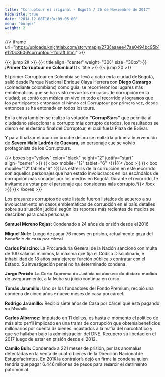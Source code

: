 ```yaml
---
title: "Corruptour el original - Bogotá / 26 de Noviembre de 2017"
hideTitle: true
date: "2018-12-08T18:04:09-05:00"
menu: "burger"
weight: 2
---
```

{{< iframe url="https://uploads.knightlab.com/storymapjs/2736aaaee47ae0494bc95b1e120c3606/corruptour-1/draft.html" >}}

{{< jump 20 >}}
{{< title align="center" weight="300" size="30px">}}**¡Primer Corruptour en Colombia!**{{< /title >}}
{{< jump 20 >}}

El primer Corruptour en Colombia se llevó a cabo en la ciudad de Bogotá, salió desde Parque Nacional Enrique Olaya Herrera con **Diego Camargo** (comediante colombiano) como guía, se recorrieron los lugares más emblematicos que se han visto envueltos en casos de corrupción en la ciudad; se contó con música en vivo en todo el recorrido y logramos que los participantes entonaran el himno del Corruptour por primera vez, desde entonces se ha entonado en todos los tours.

En la chiva también se realizó la votación **"CorrupStars"** que permitía al ciudadano seleccionar al corrupto más corrupto de todos, los resultados se dieron en el destino final del Corruptour, el cuál fue la Plaza de Bolívar.

Y para finalizar el tour con broche de oro se realizó la primera intervención de **Severo Malo Ladrón de Guevara**, un personaje que se volvió protagonista de los Corruptours.

{{< boxes
  bg="yellow"
  color="black"
  height="2"
  justify="start"
  align="center" >}}
  {{< box mobile="12" tablet="6" >}}1{{< /box >}}
  {{< box mobile="12" tablet="6" >}}Las estrellas de la corrupción en este recorrido son aquellos personajes que han estado involucrados en los escándalos de corrupción más sonados por los medios en Bogotá. Durante el recorrido, te invitamos a votar por el personaje que consideras más corrupto.*{{< /box >}}
{{< /boxes >}}

Los presuntos corruptos de este listado fueron listados de acuerdo a su involucramiento en casos emblemáticos de corrupción en el país, detalles sobre su situación judicial según los reportes más recientes de medios se describen para cada personaje.

**Samuel Moreno Rojas:** Condenado a 24 años de prisión desde el 2016

**Miguel Nule:** Luego de pagar 76 meses en prision, actualmente goza del beneficio de casa por cárcel

**Carlos Palacino:** La Procuraduría General de la Nación sancionó con multa de 100 salarios mínimos, la máxima que fija el Código Disciplinario, e inhabilidad de 18 años para ejercer función pública o contratar con el Estado. Su investigación penal no ha determinado condena.

**Jorge Pretelt:** La Corte Suprema de Justicia se abstuvo de dictarle medida de aseguramiento, a la fecha su juicio continua en curso.

**Tomás Jaramillo:** Uno de los fundadores del Fondo Premium, recibió una condena de cinco años y nueve meses de casa por cárcel.

**Rodrigo Jaramillo:** Recibió siete años de Casa por Cárcel que está pagando en Medellín

**Carlos Albornoz:** Imputado en 11 delitos, es hasta el momento el político de más alto perfil implicado en una trama de corrupción que obtenía beneficios millonarios por cuenta de bienes incautados a la mafia del narcotráfico y que se hallaban bajo la administración del DNE. Recupero su libertad en el 2017 luego de estar en prisión desde el 2012.

**Camilo Bula:** Condenado a 221 meses de prisión, por las anomalías detectadas en la venta de cuatro bienes de la Dirección Nacional de Estupefacientes. En 2016 la contraloría dejó en firme la condena quien tendría que pagar 6.446 millones de pesos para resarcir el detrimento patrimonial.